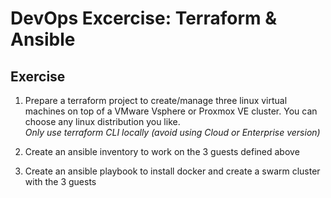 # DevOps Excercise: Terraform & Ansible

## Exercise

1. Prepare a terraform project to create/manage three linux virtual machines on top of a VMware Vsphere or Proxmox VE cluster.
You can choose any linux distribution you like.  
*Only use terraform CLI locally (avoid using Cloud or Enterprise version)*

2. Create an ansible inventory to work on the 3 guests defined above

3. Create an ansible playbook to install docker and create a swarm cluster with the 3 guests

